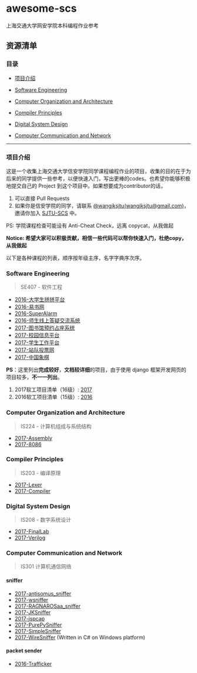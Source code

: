 # awesome-scs
上海交通大学网安学院本科编程作业参考


## 资源清单

### 目录

* [项目介绍](#项目介绍)

* [Software Engineering](#software-engineering)
* [Computer Organization and Architecture](#computer-organization-and-architecture)
* [Compiler Principles](#compiler-principles)
* [Digital System Design](#digital-system-design)
* [Computer Communication and Network](#computer-communication-and-network)
___

<!--* [Operating System](#operating-system) -->
<!--* [Principles of Computer Virus](#principles-of-computer-virus) -->

### 项目介绍

这是一个收集上海交通大学信安学院同学课程编程作业的项目，收集的目的在于为后来的同学提供一些参考，以便快速入门，写出更棒的codes。也希望你能够积极地提交自己的 Project 到这个项目中。如果想要成为contributor的话，

1. 可以直接 Pull Requests
2. 如果你是信安学院的同学，请联系 [@wangjksjtu(wangjksjtu@gmail.com)](https://github.com/wangjksjtu)，邀请你加入 [SJTU-SCS](https://github.com/SJTU-SCS) 中。

PS: 学院课程检查可能设有 Anti-Cheat Check，远离 copycat，从我做起

**Notice: 希望大家可以积极贡献，相信一些代码可以帮你快速入门，杜绝copy，从我做起**

以下是各种课程的列表，顺序按年级主序，名字字典序次序。

### Software Engineering
> SE407 - 软件工程

* [2016-大学生拼拼平台](https://github.com/jeklen/PingPing)
* [2016-易书网](https://github.com/shenqili/Yishuwang)
* [2016-SuperAlarm](https://github.com/wangjksjtu/SuperAlarm)
* [2016-师生线上答疑交流系统](https://github.com/RAGNAROSaa/Q-A-online)
* [2017-图书馆预约占座系统](https://github.com/SE407-2017/FinalProject-library-seats-reservation)
* [2017-校园信息平台](https://github.com/SE407-2017/campus-information-platform/)
* [2017-学生工作平台](https://github.com/SE407-2017/StudentJobManagement)
* [2017-站队投票网](https://github.com/SE407-2017/Taking-Sides)
* [2017-中国象棋](https://github.com/JiNianLuo/chessboard_Chinese-chess)

__PS__：这里列出**完成较好**，**文档较详细**的项目，由于使用 django 框架开发网页的项目较多，__不一一列出__。

1. 2017软工项目清单（16级）: [2017](https://github.com/SE407-2017)
2. 2016软工项目清单（15级）: [2016](https://github.com/mayinghua/SJTU_SoftwareEngineering/issues/36)

### Computer Organization and Architecture
> IS224 - 计算机组成与系统结构
* [2017-Assembly](https://github.com/wangjksjtu/IS-Assignments/tree/master/IS224)
* [2017-8086](https://github.com/JarryShaw/8086)

### Compiler Principles
> IS203 - 编译原理
* [2017-Lexer](https://github.com/wangjksjtu/IS-Assignments/tree/master/IS203)
* [2017-Compiler](https://github.com/JarryShaw/Compiler)


### Digital System Design
> IS208 - 数字系统设计
* [2017-FinalLab](https://github.com/wangjksjtu/IS-Assignments/tree/master/IS208)
* [2017-Verilog](https://github.com/JarryShaw/Verilog)

### Computer Communication and Network
> IS301 计算机通信网络

#### sniffer

* [2017-antisomus_sniffer](https://github.com/AntiSomnus/sniffer)
* [2017-wsniffer](https://github.com/waderwu/wsniffer)
* [2017-RAGNAROSaa_sniffer](https://github.com/RAGNAROSaa/Sniffer)
* [2017-JKSniffer](https://github.com/wangjksjtu/JKSniffer)
* [2017-jspcap](https://github.com/JarryShaw/jspcap)
* [2017-PurePySniffer](https://github.com/phyank/PurePySniffer)
* [2017-SimpleSniffer](https://github.com/zqzqz/SimpleSniffer)
* [2017-WireSniffer](https://github.com/cpeggg/WireSniffer) (Written in C# on Windows platform)

#### packet sender
* [2016-Trafficker](https://github.com/LyleMi/Trafficker)

<!--
### Operating System
> IS206 - 操作系统
-->
<!--
### Principles of Computer Virus
> IS217 - 计算机病毒原理
->
